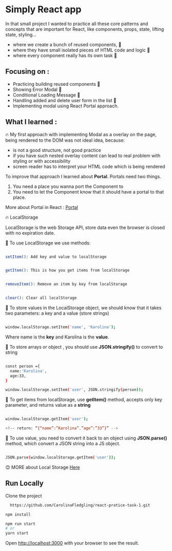 # Simply React app

In that small project I wanted to practice all these core patterns and concepts that are important for React,
like components, props, state, lifting state, styling…

- where we create a bunch of reused components, 🚀
- where they have small isolated pieces of HTML code and logic 🚀
- where every component really has its own task 🚀

## Focusing on :

- Practicing building reused components 🚀
- Showing Error Modal 🚀
- Conditional Loading Message 🚀
- Handling added and delete user form in the list 🚀
- Implementing modal using React Portal approach.

## What I learned :

🔥 My first approach with implementing Modal as a overlay on the page,
being rendered to the DOM was not ideal idea, because:

- is not a good structure, not good practice
- if you have such nested overlay content can lead to real problem with styling or with accessibility
- screen reader has to interpret your HTML code which is being rendered

To improve that approach I learned about **Portal**.
Portals need two things.

1. You need a place you wanna port the Component to
2. You need to let the Component know that it should have a portal to that place.

More about Portal in React : [Portal](https://reactjs.org/docs/portals.html#gatsby-focus-wrapper)

🔥 LocalStorage

LocalStorage is the web Storage API, store data even the browser is closed with no expiration date.

🚩 To use LocalStorage we use methods:

```bash

setItem(): Add key and value to localStorage

```

```bash

getItem(): This is how you get items from localStorage

```

```bash

removeItem(): Remove an item by key from localStorage

```

```bash

clear(): Clear all localStorage

```

🚩 To store values in the LocalStorage object, we should know that it takes two parameters: a key and a value (store strings)

```bash

window.localStorage.setItem('name', 'Karolina');

```

Where name is the **key** and Karolina is the **value**.

🚩 To store arrays or object , you should use **JSON.stringify()** to convert to string

```bash

const person ={
  name:'Karolina',
  age:33,
}

window.localStorage.setItem('user', JSON.stringify(person));

```

🚩 To get items from localStorage, use **getItem()** method, accepts only key parameter, and returns value as a **string**

```bash

window.localStorage.getItem('user');

<!-- return: “{“name”:”Karolina”,”age”:”33”}” -->


```

🚩 To use value, you need to convert it back to an object using **JSON.parse()** method, which convert a JSON string into a JS object.

```bash

JSON.parse(window.localStorage.getItem('user'));

```
😊 MORE about Local Storage [Here](https://developer.mozilla.org/en-US/docs/Web/API/Window/localStorage)

## Run Locally

Clone the project

```bash
  https://github.com/CarolinaFledgling/react-pratice-task-1.git
```

```bash
npm install

npm run start
# or
yarn start

```

Open [http://localhost:3000](http://localhost:3000) with your browser to see the result.
